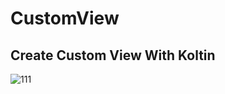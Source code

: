 # CustomView
## Create Custom View With Koltin 

![111](https://user-images.githubusercontent.com/33982476/181193737-7c5c1436-ed47-4483-aaba-03d669bf81a7.jpg)
